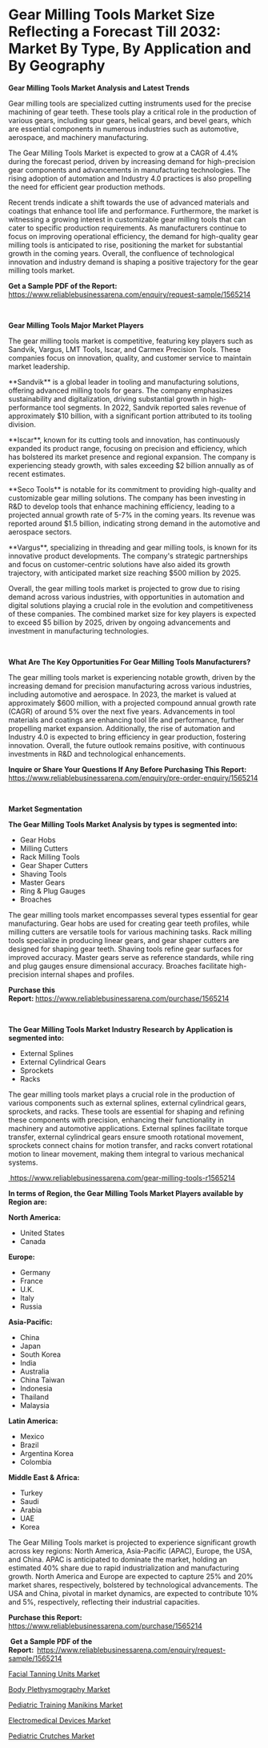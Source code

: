 <p><h1>Gear Milling Tools Market Size Reflecting a Forecast Till 2032: Market By Type, By Application and By Geography</h1></p><p><strong>Gear Milling Tools Market Analysis and Latest Trends</strong></p>
<p><p>Gear milling tools are specialized cutting instruments used for the precise machining of gear teeth. These tools play a critical role in the production of various gears, including spur gears, helical gears, and bevel gears, which are essential components in numerous industries such as automotive, aerospace, and machinery manufacturing. </p><p>The Gear Milling Tools Market is expected to grow at a CAGR of 4.4% during the forecast period, driven by increasing demand for high-precision gear components and advancements in manufacturing technologies. The rising adoption of automation and Industry 4.0 practices is also propelling the need for efficient gear production methods. </p><p>Recent trends indicate a shift towards the use of advanced materials and coatings that enhance tool life and performance. Furthermore, the market is witnessing a growing interest in customizable gear milling tools that can cater to specific production requirements. As manufacturers continue to focus on improving operational efficiency, the demand for high-quality gear milling tools is anticipated to rise, positioning the market for substantial growth in the coming years. Overall, the confluence of technological innovation and industry demand is shaping a positive trajectory for the gear milling tools market.</p></p>
<p><strong>Get a Sample PDF of the Report:&nbsp;</strong> <a href="https://www.reliablebusinessarena.com/enquiry/request-sample/1565214?utm_campaign=3497&utm_medium=2&utm_source=Github&utm_content=ia&utm_term=08042025&utm_id=gear-milling-tools">https://www.reliablebusinessarena.com/enquiry/request-sample/1565214</a></p>
<p>&nbsp;</p>
<p><strong>Gear Milling Tools Major Market Players</strong></p>
<p><p>The gear milling tools market is competitive, featuring key players such as Sandvik, Vargus, LMT Tools, Iscar, and Carmex Precision Tools. These companies focus on innovation, quality, and customer service to maintain market leadership.</p><p>**Sandvik** is a global leader in tooling and manufacturing solutions, offering advanced milling tools for gears. The company emphasizes sustainability and digitalization, driving substantial growth in high-performance tool segments. In 2022, Sandvik reported sales revenue of approximately $10 billion, with a significant portion attributed to its tooling division.</p><p>**Iscar**, known for its cutting tools and innovation, has continuously expanded its product range, focusing on precision and efficiency, which has bolstered its market presence and regional expansion. The company is experiencing steady growth, with sales exceeding $2 billion annually as of recent estimates.</p><p>**Seco Tools** is notable for its commitment to providing high-quality and customizable gear milling solutions. The company has been investing in R&D to develop tools that enhance machining efficiency, leading to a projected annual growth rate of 5-7% in the coming years. Its revenue was reported around $1.5 billion, indicating strong demand in the automotive and aerospace sectors.</p><p>**Vargus**, specializing in threading and gear milling tools, is known for its innovative product developments. The company's strategic partnerships and focus on customer-centric solutions have also aided its growth trajectory, with anticipated market size reaching $500 million by 2025.</p><p>Overall, the gear milling tools market is projected to grow due to rising demand across various industries, with opportunities in automation and digital solutions playing a crucial role in the evolution and competitiveness of these companies. The combined market size for key players is expected to exceed $5 billion by 2025, driven by ongoing advancements and investment in manufacturing technologies.</p></p>
<p>&nbsp;</p>
<p><strong>What Are The Key Opportunities For Gear Milling Tools Manufacturers?</strong></p>
<p><p>The gear milling tools market is experiencing notable growth, driven by the increasing demand for precision manufacturing across various industries, including automotive and aerospace. In 2023, the market is valued at approximately $600 million, with a projected compound annual growth rate (CAGR) of around 5% over the next five years. Advancements in tool materials and coatings are enhancing tool life and performance, further propelling market expansion. Additionally, the rise of automation and Industry 4.0 is expected to bring efficiency in gear production, fostering innovation. Overall, the future outlook remains positive, with continuous investments in R&D and technological enhancements.</p></p>
<p><strong>Inquire or Share Your Questions If Any Before Purchasing This Report:</strong> <a href="https://www.reliablebusinessarena.com/enquiry/pre-order-enquiry/1565214?utm_campaign=3497&utm_medium=2&utm_source=Github&utm_content=ia&utm_term=08042025&utm_id=gear-milling-tools">https://www.reliablebusinessarena.com/enquiry/pre-order-enquiry/1565214</a></p>
<p>&nbsp;</p>
<p><strong>Market Segmentation</strong></p>
<p><strong>The Gear Milling Tools Market Analysis by types is segmented into:</strong></p>
<p><ul><li>Gear Hobs</li><li>Milling Cutters</li><li>Rack Milling Tools</li><li>Gear Shaper Cutters</li><li>Shaving Tools</li><li>Master Gears</li><li>Ring & Plug Gauges</li><li>Broaches</li></ul></p>
<p><p>The gear milling tools market encompasses several types essential for gear manufacturing. Gear hobs are used for creating gear teeth profiles, while milling cutters are versatile tools for various machining tasks. Rack milling tools specialize in producing linear gears, and gear shaper cutters are designed for shaping gear teeth. Shaving tools refine gear surfaces for improved accuracy. Master gears serve as reference standards, while ring and plug gauges ensure dimensional accuracy. Broaches facilitate high-precision internal shapes and profiles.</p></p>
<p><strong>Purchase this Report:&nbsp;</strong><a href="https://www.reliablebusinessarena.com/purchase/1565214?utm_campaign=3497&utm_medium=2&utm_source=Github&utm_content=ia&utm_term=08042025&utm_id=gear-milling-tools">https://www.reliablebusinessarena.com/purchase/1565214</a></p>
<p>&nbsp;</p>
<p><strong>The Gear Milling Tools Market Industry Research by Application is segmented into:</strong></p>
<p><ul><li>External Splines</li><li>External Cylindrical Gears</li><li>Sprockets</li><li>Racks</li></ul></p>
<p><p>The gear milling tools market plays a crucial role in the production of various components such as external splines, external cylindrical gears, sprockets, and racks. These tools are essential for shaping and refining these components with precision, enhancing their functionality in machinery and automotive applications. External splines facilitate torque transfer, external cylindrical gears ensure smooth rotational movement, sprockets connect chains for motion transfer, and racks convert rotational motion to linear movement, making them integral to various mechanical systems.</p></p>
<p><a href="https://www.reliablebusinessarena.com/gear-milling-tools-r1565214?utm_campaign=3497&utm_medium=2&utm_source=Github&utm_content=ia&utm_term=08042025&utm_id=gear-milling-tools">&nbsp;https://www.reliablebusinessarena.com/gear-milling-tools-r1565214</a></p>
<p><strong>In terms of Region, the Gear Milling Tools Market Players available by Region are:</strong></p>
<p>
    <p> <strong> North America: </strong>
        <ul>
            <li>United States</li>
            <li>Canada</li>
        </ul>
        </p> 
    <p> <strong> Europe: </strong>
        <ul>
            <li>Germany</li>
            <li>France</li>
            <li>U.K.</li>
            <li>Italy</li>
            <li>Russia</li>
        </ul>
        </p> 
    <p> <strong> Asia-Pacific: </strong>
        <ul>
            <li>China</li>
            <li>Japan</li>
            <li>South Korea</li>
            <li>India</li>
            <li>Australia</li>
            <li>China Taiwan</li>
            <li>Indonesia</li>
            <li>Thailand</li>
            <li>Malaysia</li>
        </ul>
        </p> 
    <p> <strong> Latin America: </strong>
        <ul>
            <li>Mexico</li>
            <li>Brazil</li>
            <li>Argentina Korea</li>
            <li>Colombia</li>
        </ul>
        </p> 
    <p> <strong> Middle East & Africa: </strong>
        <ul>
            <li>Turkey</li>
            <li>Saudi</li>
            <li>Arabia</li>
            <li>UAE</li>
            <li>Korea</li>
        </ul>
    </p>
    </p>
<p><p>The Gear Milling Tools market is projected to experience significant growth across key regions: North America, Asia-Pacific (APAC), Europe, the USA, and China. APAC is anticipated to dominate the market, holding an estimated 40% share due to rapid industrialization and manufacturing growth. North America and Europe are expected to capture 25% and 20% market shares, respectively, bolstered by technological advancements. The USA and China, pivotal in market dynamics, are expected to contribute 10% and 5%, respectively, reflecting their industrial capacities.</p></p>
<p><strong>Purchase this Report: </strong><a href="https://www.reliablebusinessarena.com/purchase/1565214?utm_campaign=3497&utm_medium=2&utm_source=Github&utm_content=ia&utm_term=08042025&utm_id=gear-milling-tools">https://www.reliablebusinessarena.com/purchase/1565214</a></p>
<p>&nbsp;<strong>Get a Sample PDF of the Report:&nbsp;&nbsp;</strong><a href="https://www.reliablebusinessarena.com/enquiry/request-sample/1565214?utm_campaign=3497&utm_medium=2&utm_source=Github&utm_content=ia&utm_term=08042025&utm_id=gear-milling-tools">https://www.reliablebusinessarena.com/enquiry/request-sample/1565214</a></p>
<p><strong></strong></p>
<p><p><a href="https://www.linkedin.com/pulse/facial-tanning-units-markets-path-56-cagr-2025-2032-whats-8qqfc?utm_campaign=3497&utm_medium=2&utm_source=Github&utm_content=ia&utm_term=08042025&utm_id=gear-milling-tools">Facial Tanning Units Market</a></p><p><a href="https://www.linkedin.com/pulse/market-trends-growth-body-plethysmography-industry-49-cr32c?utm_campaign=3497&utm_medium=2&utm_source=Github&utm_content=ia&utm_term=08042025&utm_id=gear-milling-tools">Body Plethysmography Market</a></p><p><a href="https://www.linkedin.com/pulse/projected-growth-pediatric-training-manikins-market-from-2025-kkf4c?utm_campaign=3497&utm_medium=2&utm_source=Github&utm_content=ia&utm_term=08042025&utm_id=gear-milling-tools">Pediatric Training Manikins Market</a></p><p><a href="https://www.linkedin.com/pulse/in-depth-electromedical-devices-market-research-comprehensive-d4yxc?utm_campaign=3497&utm_medium=2&utm_source=Github&utm_content=ia&utm_term=08042025&utm_id=gear-milling-tools">Electromedical Devices Market</a></p><p><a href="https://www.linkedin.com/pulse/global-pediatric-crutches-market-trends-analysis-future-5fgpc?utm_campaign=3497&utm_medium=2&utm_source=Github&utm_content=ia&utm_term=08042025&utm_id=gear-milling-tools">Pediatric Crutches Market</a></p></p>